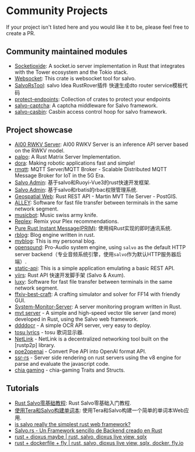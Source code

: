 # Community Projects

If your project isn't listed here and you would like it to be, please feel free to create a PR.

## Community maintained modules

- [Socketioxide](https://github.com/Totodore/socketioxide): A socket.io server implementation in Rust that integrates with the Tower ecosystem and the Tokio stack.
- [Websocket](https://gitee.com/hubert22/salvo-websocket): This crate is websocket tool for salvo.
- [SalvoRsTool](https://github.com/mdddj/SalvoRsTool): salvo Idea RustRover插件 快速生成dto router service模板代码
- [protect-endpoints](https://github.com/DDtKey/protect-endpoints): Collection of crates to protect your endpoints
- [salvo-captcha](https://git.4rs.nl/awiteb/salvo-captcha.git): A captcha middleware for Salvo framework.
- [salvo-casbin](https://github.com/casbin-rs/salvo-casbin): Casbin access control hoop for salvo framework.

## Project showcase

- [AI00 RWKV Server](https://github.com/Ai00-X/ai00_server): AI00 RWKV Server is an inference API server based on the RWKV model.
- [palpo](https://github.com/palpo-matrix-server/palpo): A Rust Matrix Server Implementation.
- [dora](https://github.com/dora-rs/dora): Making robotic applications fast and simple!
- [rmqtt](https://github.com/rmqtt/rmqtt): MQTT Server/MQTT Broker - Scalable Distributed MQTT Message Broker for IoT in the 5G Era.
- [Salvo Admin](https://github.com/lyqgit/salvo-admin): 基于salvo和Ruoyi-Vue3的rust快速开发框架.
- [Salvo Admin](https://github.com/feihua/salvo-admin): 基于salvo和rbatis的rbac权限管理系统.
- [Geospatial Web](https://gitlab.com/geospatialweb/rust-mvt-postgis): Rust REST API - Martin MVT Tile Server - PostGIS.
- [ALLEY](https://github.com/alley-rs/alley-transfer): Software for fast file transfer between terminals in the same network segment.
- [musicbot](https://github.com/AdrienPensart/musicbot): Music swiss army knife.
- [Replex](https://github.com/lostb1t/replex): Remix your Plex recommendations.
- [Pure Rust Instant Message(PRIM)](https://github.com/SuanCaiYv/prim): 使用纯Rust实现的即时通讯系统.
- [rblog](https://github.com/prabirshrestha/rblog): Blog engine written in rust.
- [myblog](https://github.com/driftluo/myblog): This is my personal blog.
- [opensound](https://github.com/opensound-org/opensound): Pro-Audio system engine, using `salvo` as the default HTTP server backend（专业音频系统引擎，使用`salvo`作为默认HTTP服务器后端）.
- [static-api](https://github.com/josejachuf/static-api-rs): This is a simple application emulating a basic REST API.
- [yiirs](https://github.com/shenghui0779/yiirs): Rust API 快速开发脚手架 (Salvo & Axum).
- [luxy](https://github.com/alley-rs/fluxy): Software for fast file transfer between terminals in the same network segment.
- [ffxiv-best-craft](https://github.com/Tnze/ffxiv-best-craft): A crafting simulator and solver for FF14 with friendly GUI.
- [System-Monitor-Server](https://github.com/SimonYen/System-Monitor-Server): A server monitoring program written in Rust.
- [mvt server](https://github.com/mvt-proj/mvt-rs) - A simple and high-speed vector tile server (and more) developed in Rust, using the Salvo web framework.
- [ddddocr](https://github.com/86maid/ddddocr) - A simple OCR API server, very easy to deploy.
- [tosu lyrics](https://github.com/HollisMeynell/tosu-lyrics) - tosu 歌词显示器.
- [NetLink](https://github.com/rustp2p/NetLink) - NetLink is a decentralized networking tool built on the [rustp2p] library.
- [poe2openai](https://github.com/jeromeleong/poe2openai) - Convert Poe API into OpenAI format API.
- [ssr-rs](https://github.com/Valerioageno/ssr-rs) - Server side rendering on rust servers using the v8 engine for parse and evaluate the javascript code.
- [chia gaming](https://github.com/Chia-Network/chia-gaming) - chia-gaming Traits and Structs.

## Tutorials
- [Rust Salvo零基础教程](https://www.bilibili.com/video/BV1FS421N71D/): Rust Salvo零基础入门教程.
- [使用Tera和Salvo构建单词本](https://www.bilibili.com/video/BV1Kg411b75s): 使用Tera和Salvo构建一个简单的单词本Web应用.
- [is salvo really the simplest rust web framework?](https://www.youtube.com/watch?v=tf9x97eTcpk)
- [Salvo.rs - Un Framework sencillo de Backend creado en Rust](https://www.youtube.com/watch?v=HlVf4mE8V9s)
- [rust + dioxus maybe | rust, salvo, dioxus live view, sqlx](https://www.youtube.com/watch?v=_j9tNhWbp8g)
- [rust + dockerfile + fly | rust, salvo, dioxus live view, sqlx, docker, fly.io](https://www.youtube.com/watch?v=IuyQxpbxjb8)
